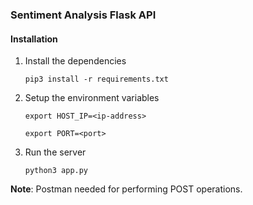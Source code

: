 ### Sentiment Analysis Flask API
#### Installation
1. Install the dependencies

   `pip3 install -r requirements.txt`
2. Setup the environment variables

    `export HOST_IP=<ip-address>`
  
    `export PORT=<port>`

3. Run the server
   
     `python3 app.py`

**Note**: Postman needed for performing POST operations.
